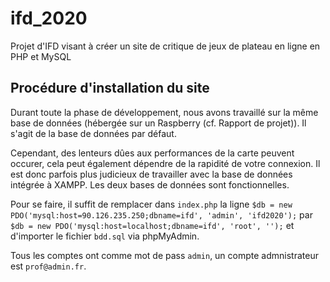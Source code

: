 # ifd_2020
Projet d'IFD visant à créer un site de critique de jeux de plateau en ligne en PHP et MySQL

## Procédure d'installation du site
Durant toute la phase de développement, nous avons travaillé sur la même base de données (hébergée sur un Raspberry (cf. Rapport de projet)). Il s'agit de la base de données par défaut.

Cependant, des lenteurs dûes aux performances de la carte peuvent occurer, cela peut également dépendre de la rapidité de votre connexion. Il est donc parfois plus judicieux de travailler avec la base de données intégrée à XAMPP. Les deux bases de données sont fonctionnelles.

Pour se faire, il suffit de remplacer dans `index.php` la ligne `$db = new PDO('mysql:host=90.126.235.250;dbname=ifd', 'admin', 'ifd2020');` par `$db = new PDO('mysql:host=localhost;dbname=ifd', 'root', '');` et d'importer le fichier `bdd.sql` via phpMyAdmin.

Tous les comptes ont comme mot de pass `admin`, un compte admnistrateur est `prof@admin.fr`.